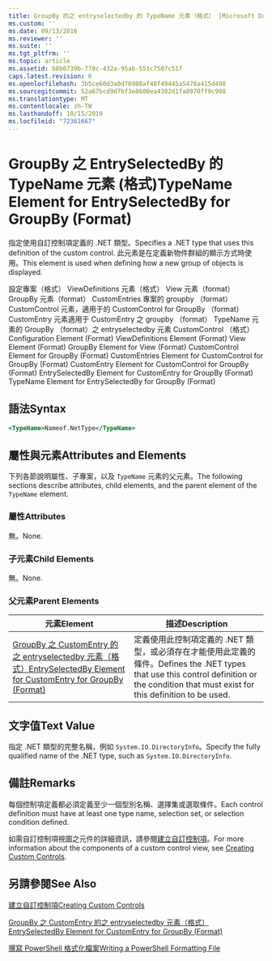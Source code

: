 ```yaml
---
title: GroupBy 的之 entryselectedby 的 TypeName 元素（格式） |Microsoft Docs
ms.custom: ''
ms.date: 09/13/2016
ms.reviewer: ''
ms.suite: ''
ms.tgt_pltfrm: ''
ms.topic: article
ms.assetid: b8b6739b-770c-432a-95ab-551c7507c51f
caps.latest.revision: 6
ms.openlocfilehash: 3b5ce60d3a0d76988af48f49445a5478a415d498
ms.sourcegitcommit: 52a67bcd9d7bf3e8600ea4302d1fa8970ff9c998
ms.translationtype: MT
ms.contentlocale: zh-TW
ms.lasthandoff: 10/15/2019
ms.locfileid: "72361667"
---
```

# <a name="typename-element-for-entryselectedby-for-groupby-format"></a><span data-ttu-id="8a568-102">GroupBy 之 EntrySelectedBy 的 TypeName 元素 (格式)</span><span class="sxs-lookup"><span data-stu-id="8a568-102">TypeName Element for EntrySelectedBy for GroupBy (Format)</span></span>

<span data-ttu-id="8a568-103">指定使用自訂控制項定義的 .NET 類型。</span><span class="sxs-lookup"><span data-stu-id="8a568-103">Specifies a .NET type that uses this definition of the custom control.</span></span> <span data-ttu-id="8a568-104">此元素是在定義新物件群組的顯示方式時使用。</span><span class="sxs-lookup"><span data-stu-id="8a568-104">This element is used when defining how a new group of objects is displayed.</span></span>

<span data-ttu-id="8a568-105">設定專案（格式） ViewDefinitions 元素（格式） View 元素（format） GroupBy 元素（format） CustomEntries 專案的 groupby （format） CustomControl 元素，適用于的 CustomControl for GroupBy （format） CustomEntry 元素適用于 CustomEntry 之 groupby （format） TypeName 元素的 GroupBy （format）之 entryselectedby 元素 CustomControl （格式）</span><span class="sxs-lookup"><span data-stu-id="8a568-105">Configuration Element (Format) ViewDefinitions Element (Format) View Element (Format) GroupBy Element for View (Format) CustomControl Element for GroupBy (Format) CustomEntries Element for CustomControl for GroupBy (Format) CustomEntry Element for CustomControl for GroupBy (Format) EntrySelectedBy Element for CustomEntry for GroupBy (Format) TypeName Element for EntrySelectedBy for GroupBy (Format)</span></span>

## <a name="syntax"></a><span data-ttu-id="8a568-106">語法</span><span class="sxs-lookup"><span data-stu-id="8a568-106">Syntax</span></span>

```xml
<TypeName>Nameof.NetType</TypeName>
```

## <a name="attributes-and-elements"></a><span data-ttu-id="8a568-107">屬性與元素</span><span class="sxs-lookup"><span data-stu-id="8a568-107">Attributes and Elements</span></span>

<span data-ttu-id="8a568-108">下列各節說明屬性、子專案，以及 `TypeName` 元素的父元素。</span><span class="sxs-lookup"><span data-stu-id="8a568-108">The following sections describe attributes, child elements, and the parent element of the `TypeName` element.</span></span>

### <a name="attributes"></a><span data-ttu-id="8a568-109">屬性</span><span class="sxs-lookup"><span data-stu-id="8a568-109">Attributes</span></span>

<span data-ttu-id="8a568-110">無。</span><span class="sxs-lookup"><span data-stu-id="8a568-110">None.</span></span>

### <a name="child-elements"></a><span data-ttu-id="8a568-111">子元素</span><span class="sxs-lookup"><span data-stu-id="8a568-111">Child Elements</span></span>

<span data-ttu-id="8a568-112">無。</span><span class="sxs-lookup"><span data-stu-id="8a568-112">None.</span></span>

### <a name="parent-elements"></a><span data-ttu-id="8a568-113">父元素</span><span class="sxs-lookup"><span data-stu-id="8a568-113">Parent Elements</span></span>

|<span data-ttu-id="8a568-114">元素</span><span class="sxs-lookup"><span data-stu-id="8a568-114">Element</span></span>|<span data-ttu-id="8a568-115">描述</span><span class="sxs-lookup"><span data-stu-id="8a568-115">Description</span></span>|
|-------------|-----------------|
|[<span data-ttu-id="8a568-116">GroupBy 之 CustomEntry 的之 entryselectedby 元素（格式）</span><span class="sxs-lookup"><span data-stu-id="8a568-116">EntrySelectedBy Element for CustomEntry for GroupBy (Format)</span></span>](./entryselectedby-element-for-customentry-for-groupby-format.md)|<span data-ttu-id="8a568-117">定義使用此控制項定義的 .NET 類型，或必須存在才能使用此定義的條件。</span><span class="sxs-lookup"><span data-stu-id="8a568-117">Defines the .NET types that use this control definition or the condition that must exist for this definition to be used.</span></span>|

## <a name="text-value"></a><span data-ttu-id="8a568-118">文字值</span><span class="sxs-lookup"><span data-stu-id="8a568-118">Text Value</span></span>

<span data-ttu-id="8a568-119">指定 .NET 類型的完整名稱，例如 `System.IO.DirectoryInfo`。</span><span class="sxs-lookup"><span data-stu-id="8a568-119">Specify the fully qualified name of the .NET type, such as `System.IO.DirectoryInfo`.</span></span>

## <a name="remarks"></a><span data-ttu-id="8a568-120">備註</span><span class="sxs-lookup"><span data-stu-id="8a568-120">Remarks</span></span>

<span data-ttu-id="8a568-121">每個控制項定義都必須定義至少一個型別名稱、選擇集或選取條件。</span><span class="sxs-lookup"><span data-stu-id="8a568-121">Each control definition must have at least one type name, selection set, or selection condition defined.</span></span>

<span data-ttu-id="8a568-122">如需自訂控制項視圖之元件的詳細資訊，請參閱[建立自訂控制項](./creating-custom-controls.md)。</span><span class="sxs-lookup"><span data-stu-id="8a568-122">For more information about the components of a custom control view, see [Creating Custom Controls](./creating-custom-controls.md).</span></span>

## <a name="see-also"></a><span data-ttu-id="8a568-123">另請參閱</span><span class="sxs-lookup"><span data-stu-id="8a568-123">See Also</span></span>

[<span data-ttu-id="8a568-124">建立自訂控制項</span><span class="sxs-lookup"><span data-stu-id="8a568-124">Creating Custom Controls</span></span>](./creating-custom-controls.md)

[<span data-ttu-id="8a568-125">GroupBy 之 CustomEntry 的之 entryselectedby 元素（格式）</span><span class="sxs-lookup"><span data-stu-id="8a568-125">EntrySelectedBy Element for CustomEntry for GroupBy (Format)</span></span>](./entryselectedby-element-for-customentry-for-groupby-format.md)

[<span data-ttu-id="8a568-126">撰寫 PowerShell 格式化檔案</span><span class="sxs-lookup"><span data-stu-id="8a568-126">Writing a PowerShell Formatting File</span></span>](./writing-a-powershell-formatting-file.md)
